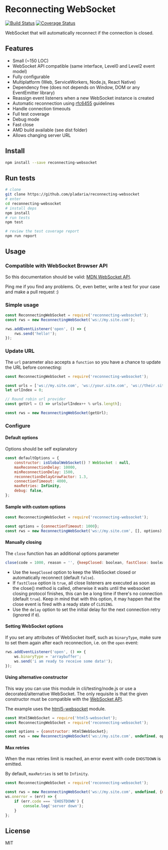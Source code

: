 # Reconnecting WebSocket
[![Build Status](https://travis-ci.org/pladaria/reconnecting-websocket.svg?branch=master)](https://travis-ci.org/pladaria/reconnecting-websocket)
[![Coverage Status](https://coveralls.io/repos/github/pladaria/reconnecting-websocket/badge.svg?branch=master)](https://coveralls.io/github/pladaria/reconnecting-websocket?branch=master)


WebSocket that will automatically reconnect if the connection is closed.

## Features

- Small (~150 LOC)
- WebSocket API compatible (same interface, Level0 and Level2 event model)
- Fully configurable
- Multiplatform (Web, ServiceWorkers, Node.js, React Native)
- Dependency free (does not depends on Window, DOM or any EventEmitter library)
- Reassign event listeners when a new WebSocket instance is created
- Automatic reconnection using [rfc6455](https://tools.ietf.org/html/rfc6455#section-7.2.3) guidelines
- Handle connection timeouts
- Full test coverage
- Debug mode
- Fast close
- AMD build available (see dist folder)
- Allows changing server URL

## Install

```bash
npm install --save reconnecting-websocket
```

## Run tests

```bash
# clone
git clone https://github.com/pladaria/reconnecting-websocket
# enter
cd reconnecting-websocket
# install deps
npm install
# run tests
npm test

# review the test coverage report
npm run report
```

## Usage

### Compatible with WebSocket Browser API

So this documentation should be valid: [MDN WebSocket API](https://developer.mozilla.org/en-US/docs/Web/API/WebSocket).

Ping me if you find any problems. Or, even better, write a test for your case and make a pull request :)

### Simple usage

```javascript
const ReconnectingWebSocket = require('reconnecting-websocket');
const rws = new ReconnectingWebSocket('ws://my.site.com');

rws.addEventListener('open', () => {
    rws.send('hello!');
});
```

### Update URL

The `url` parameter also accepts a `function` so you have a chance to update the URL before connecting:

```javascript
const ReconnectingWebSocket = require('reconnecting-websocket');

const urls = ['ws://my.site.com', 'ws://your.site.com', 'ws://their.site.com'];
let urlIndex = 0;

// Round robin url provider
const getUrl = () => urls[urlIndex++ % urls.length];

const rws = new ReconnectingWebSocket(getUrl);
```

### Configure

#### Default options

Options should be self explanatory

```javascript
const defaultOptions = {
    constructor: isGlobalWebSocket() ? WebSocket : null,
    maxReconnectionDelay: 10000,
    minReconnectionDelay: 1500,
    reconnectionDelayGrowFactor: 1.3,
    connectionTimeout: 4000,
    maxRetries: Infinity,
    debug: false,
};
```

#### Sample with custom options

```javascript
const ReconnectingWebSocket = require('reconnecting-websocket');

const options = {connectionTimeout: 1000};
const rws = new ReconnectingWebSocket('ws://my.site.com', [], options);
```

#### Manually closing

The `close` function has an additional options parameter

```javascript
close(code = 1000, reason = '', {keepClosed: boolean, fastClose: boolean, delay: number})
```

- Use the `keepClosed` option to keep the WebSocket closed or automatically reconnect (default `false`).
- If `fastClose` option is `true`, all close listeners are executed as soon as the close() method is called, otherwise it waits until the websocket closing protocol finishes, this can be a long time if there's no connection (default `true`). Keep in mind that with this option, it may happen that the close event is fired with a ready state of `CLOSING`.
- Use the `delay` option to set the initial delay for the next connection retry (ignored if `0`).

#### Setting WebSocket options

If you set any attributes of WebSocket itself, such as `binaryType`, make sure to set them again after each reconnection, i.e. on the `open` event:

```javascript
rws.addEventListener('open', () => {
    ws.binaryType = 'arraybuffer';
    ws.send('i am ready to receive some data!');
});
```

#### Using alternative constructor

This way you can use this module in cli/testing/node.js or use a decorated/alternative WebSocket. The only requisite is that the given constructor must be compatible with the [WebSocket API](https://developer.mozilla.org/en-US/docs/Web/API/WebSocket).

The example uses the [html5-websocket](https://github.com/pladaria/html5-websocket) module.

```javascript
const Html5WebSocket = require('html5-websocket');
const ReconnectingWebSocket = require('reconnecting-websocket');

const options = {constructor: Html5WebSocket};
const rws = new ReconnectingWebSocket('ws://my.site.com', undefined, options);
```

#### Max retries

When the max retries limit is reached, an error event with code `EHOSTDOWN` is emitted.

By default, `maxRetries` is set to `Infinity`.

```javascript
const ReconnectingWebSocket = require('reconnecting-websocket');

const rws = new ReconnectingWebSocket('ws://my.site.com', undefined, {maxRetries: 3});
ws.onerror = (err) => {
    if (err.code === 'EHOSTDOWN') {
        console.log('server down');
    }
};
```

## License

MIT
